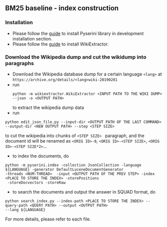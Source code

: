 ## BM25 baseline - index construction

### Installation

- Please follow the [guide](https://github.com/castorini/pyserini) to install Pyserini library in development 
installation section.
- Please follow the [guide](https://github.com/attardi/wikiextractor) to install WikiExtractor.

### Download the Wikipedia dump and cut the wikidump into paragraphs

- Download the Wikipedia database dump for a certain language `<lang>` at 
  `https://archive.org/details/<lang>wiki-20190201`
- run 
  ```shell
  python -m wikiextractor.WikiExtractor <INPUT PATH TO THE WIKI DUMP> --json -o <OUTPUT PATH>
  ```
  to extract the wikipedia dump data
- run 
```shell
python edit_json_file.py --input-dir <OUTPUT PATH OF THE LAST COMMAND> --output-dir <NEW OUTPUT PATH> --step <STEP SIZE>
```
to cut the wikipedia into chunks of `<STEP SIZE> ` paragraph, and the document id will be renamed as `<ORIG ID>-0`, 
`<ORIG ID>-<STEP SIZE>`, `<ORIG ID>-<STEP SIZE*2>`...

- to index the documents, do
```shell
python -m pyserini.index -collection JsonCollection -language ${LANGUAGE} -generator DefaultLuceneDocumentGenerator 
-threads <NUM-THREAD>  -input <OUTPUT PATH OF THE PREV STEP> -index <PLACE TO STORE THE INDEX> -storePositions 
 -storeDocvectors -storeRaw
```
- to search the documents and output the answer in SQUAD format, do
```shell
python search_index.py --index-path <PLACE TO STORE THE INDEX> --query-path <QUERY PATH> --output <OUTPUT PATH> 
--lang ${LANGUAGE}
```

For more details, please refer to each file.







